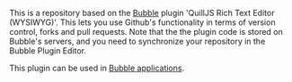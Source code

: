 This is a repository based on the [Bubble](https://bubble.io) plugin 'QuillJS Rich Text Editor (WYSIWYG)'. This lets you use Github's functionality in terms of version control, forks and pull requests. Note that the the plugin code is stored on Bubble's servers, and you need to synchronize your repository in the Bubble Plugin Editor. 

 This plugin can be used in [Bubble applications](https://bubble.io).